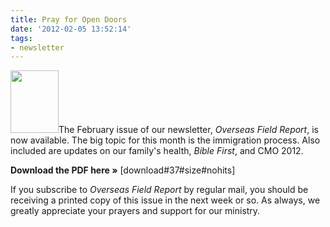 ```yaml
---
title: Pray for Open Doors
date: '2012-02-05 13:52:14'
tags:
- newsletter
---
```


<img class="alignleft size-thumbnail wp-image-1401" title="OFR-Feb-2012" src="http://ofreport.com/wp-content/uploads/2008/11/OFR-Feb-2012-77x100.png" alt="" width="77" height="100" />The February issue of our newsletter, *Overseas Field Report*, is now available. The big topic for this month is the immigration process. Also included are updates on our family's health, *Bible First*, and CMO 2012.

<strong>Download the PDF here »</strong> [download#37#size#nohits]

If you subscribe to *Overseas Field Report* by regular mail, you should be receiving a printed copy of this issue in the next week or so. As always, we greatly appreciate your prayers and support for our ministry.
